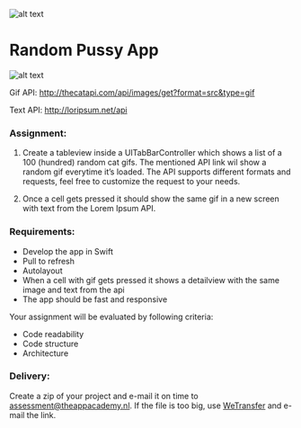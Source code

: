 ![alt text](https://i.imgur.com/IrpJNEc.png)
# Random Pussy App

![alt text](http://thecatapi.com/api/images/get?format=src&type=gif)

Gif API: 
http://thecatapi.com/api/images/get?format=src&type=gif

Text API:
http://loripsum.net/api

### Assignment:

1. Create a tableview inside a UITabBarController which shows a list of a 100 (hundred)  random cat gifs. The mentioned API link wil show a random gif everytime it’s loaded. The API supports different formats and requests, feel free to customize the request to your needs.

2. Once a cell gets pressed it should show the same gif in a new screen with text from the Lorem Ipsum API.

### Requirements:

* Develop the app in Swift
* Pull to refresh
* Autolayout
* When a cell with gif gets pressed it shows a detailview with the same image and text from the api
* The app should be fast and responsive


Your assignment will be evaluated by following criteria:
* Code readability
* Code structure
* Architecture

### Delivery:

Create a zip of your project and e-mail it on time to assessment@theappacademy.nl. If the file is too big, use [WeTransfer](https://wetransfer.com/) and e-mail the link.
